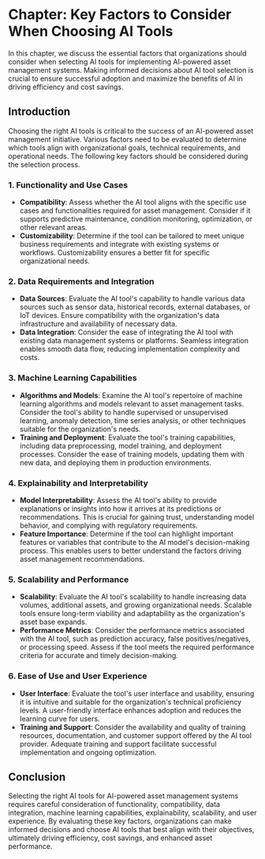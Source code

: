 Chapter: Key Factors to Consider When Choosing AI Tools
=======================================================

In this chapter, we discuss the essential factors that organizations should consider when selecting AI tools for implementing AI-powered asset management systems. Making informed decisions about AI tool selection is crucial to ensure successful adoption and maximize the benefits of AI in driving efficiency and cost savings.

Introduction
------------

Choosing the right AI tools is critical to the success of an AI-powered asset management initiative. Various factors need to be evaluated to determine which tools align with organizational goals, technical requirements, and operational needs. The following key factors should be considered during the selection process.

### 1. Functionality and Use Cases

* **Compatibility**: Assess whether the AI tool aligns with the specific use cases and functionalities required for asset management. Consider if it supports predictive maintenance, condition monitoring, optimization, or other relevant areas.
* **Customizability**: Determine if the tool can be tailored to meet unique business requirements and integrate with existing systems or workflows. Customizability ensures a better fit for specific organizational needs.

### 2. Data Requirements and Integration

* **Data Sources**: Evaluate the AI tool's capability to handle various data sources such as sensor data, historical records, external databases, or IoT devices. Ensure compatibility with the organization's data infrastructure and availability of necessary data.
* **Data Integration**: Consider the ease of integrating the AI tool with existing data management systems or platforms. Seamless integration enables smooth data flow, reducing implementation complexity and costs.

### 3. Machine Learning Capabilities

* **Algorithms and Models**: Examine the AI tool's repertoire of machine learning algorithms and models relevant to asset management tasks. Consider the tool's ability to handle supervised or unsupervised learning, anomaly detection, time series analysis, or other techniques suitable for the organization's needs.
* **Training and Deployment**: Evaluate the tool's training capabilities, including data preprocessing, model training, and deployment processes. Consider the ease of training models, updating them with new data, and deploying them in production environments.

### 4. Explainability and Interpretability

* **Model Interpretability**: Assess the AI tool's ability to provide explanations or insights into how it arrives at its predictions or recommendations. This is crucial for gaining trust, understanding model behavior, and complying with regulatory requirements.
* **Feature Importance**: Determine if the tool can highlight important features or variables that contribute to the AI model's decision-making process. This enables users to better understand the factors driving asset management recommendations.

### 5. Scalability and Performance

* **Scalability**: Evaluate the AI tool's scalability to handle increasing data volumes, additional assets, and growing organizational needs. Scalable tools ensure long-term viability and adaptability as the organization's asset base expands.
* **Performance Metrics**: Consider the performance metrics associated with the AI tool, such as prediction accuracy, false positives/negatives, or processing speed. Assess if the tool meets the required performance criteria for accurate and timely decision-making.

### 6. Ease of Use and User Experience

* **User Interface**: Evaluate the tool's user interface and usability, ensuring it is intuitive and suitable for the organization's technical proficiency levels. A user-friendly interface enhances adoption and reduces the learning curve for users.
* **Training and Support**: Consider the availability and quality of training resources, documentation, and customer support offered by the AI tool provider. Adequate training and support facilitate successful implementation and ongoing optimization.

Conclusion
----------

Selecting the right AI tools for AI-powered asset management systems requires careful consideration of functionality, compatibility, data integration, machine learning capabilities, explainability, scalability, and user experience. By evaluating these key factors, organizations can make informed decisions and choose AI tools that best align with their objectives, ultimately driving efficiency, cost savings, and enhanced asset performance.
